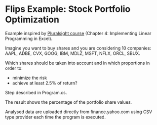 # Flips Example: Stock Portfolio Optimization

Example inspired by [Pluralsight course](https://www.pluralsight.com/courses/numerical-optimization-techniques) (Chapter 4: Implementing Linear Programming in Excel).

Imagine you want to buy shares and you are considering 10 companies:
AAPL, ADBE, CVX, GOOG, IBM, MDLZ, MSFT, NFLX, ORCL, SBUX.  

Which shares should be taken into account and in which proportions in order to:

- minimize the risk
- achieve at least 2.5% of return?

Step described in Program.cs.

The result shows the percentage of the portfolio share values.

Analysed data are uploaded directly from finance.yahoo.com using CSV type provider each time the program is executed.
